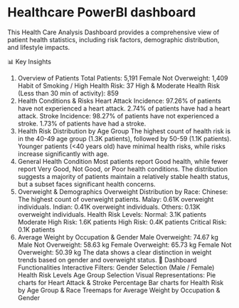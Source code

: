# Healthcare PowerBI dashboard
This Health Care Analysis Dashboard provides a comprehensive view of patient health statistics, including risk factors, demographic distribution, and lifestyle impacts.

📊 Key Insights
1. Overview of Patients
Total Patients: 5,191
Female Not Overweight: 1,409
Habit of Smoking / High Health Risk: 37
High & Moderate Health Risk (Less than 30 min of activity): 859
2. Health Conditions & Risks
Heart Attack Incidence:
97.26% of patients have not experienced a heart attack.
2.74% of patients have had a heart attack.
Stroke Incidence:
98.27% of patients have not experienced a stroke.
1.73% of patients have had a stroke.
3. Health Risk Distribution by Age Group
The highest count of health risk is in the 40-49 age group (1.3K patients), followed by 50-59 (1.1K patients).
Younger patients (<40 years old) have minimal health risks, while risks increase significantly with age.
4. General Health Condition
Most patients report Good health, while fewer report Very Good, Not Good, or Poor health conditions.
The distribution suggests a majority of patients maintain a relatively stable health status, but a subset faces significant health concerns.
5. Overweight & Demographics
Overweight Distribution by Race:
Chinese: The highest count of overweight patients.
Malay: 0.61K overweight individuals.
Indian: 0.41K overweight individuals.
Others: 0.13K overweight individuals.
Health Risk Levels:
Normal: 3.1K patients
Moderate High Risk: 1.6K patients
High Risk: 0.4K patients
Critical Risk: 0.1K patients
6. Average Weight by Occupation & Gender
Male Overweight: 74.67 kg
Male Not Overweight: 58.63 kg
Female Overweight: 65.73 kg
Female Not Overweight: 50.39 kg
The data shows a clear distinction in weight trends based on gender and overweight status.
🔹 Dashboard Functionalities
Interactive Filters:
Gender Selection (Male / Female)
Health Risk Levels
Age Group Selection
Visual Representations:
Pie charts for Heart Attack & Stroke Percentage
Bar charts for Health Risk by Age Group & Race
Treemaps for Average Weight by Occupation & Gender
